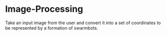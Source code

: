 # Image-Processing
Take an input image from the user and convert it into a set of coordinates to be represented by a formation of swarmbots.
